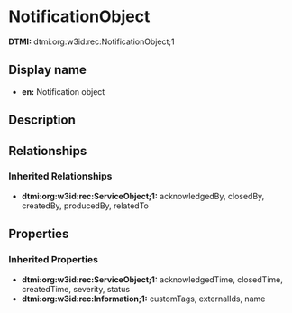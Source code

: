 # NotificationObject
**DTMI:** dtmi:org:w3id:rec:NotificationObject;1
## Display name
- **en:** Notification object
## Description
## Relationships
### Inherited Relationships
* **dtmi:org:w3id:rec:ServiceObject;1:** acknowledgedBy, closedBy, createdBy, producedBy, relatedTo
## Properties
### Inherited Properties
* **dtmi:org:w3id:rec:ServiceObject;1:** acknowledgedTime, closedTime, createdTime, severity, status
* **dtmi:org:w3id:rec:Information;1:** customTags, externalIds, name
